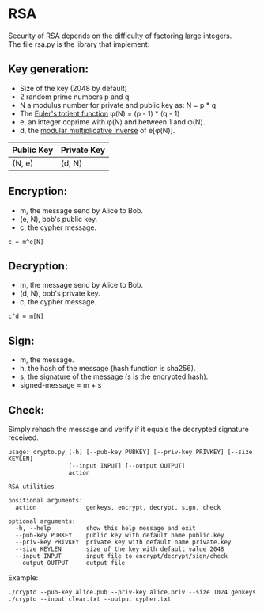 RSA
===
Security of RSA depends on the difficulty of factoring large integers.  
The file rsa.py is the library that implement:

Key generation:
---------------
* Size of the key (2048 by default)
* 2 random prime numbers p and q
* N a modulus number for private and public key as: N = p * q
* The [Euler's totient
function](https://en.wikipedia.org/wiki/Euler%27s_totient_function) φ(N) = (p
\- 1) * (q - 1)
* e, an integer coprime with φ(N) and between 1 and φ(N).
* d, the [modular multiplicative
inverse](https://en.wikipedia.org/wiki/Modular_multiplicative_inverse) of
e[φ(N)].

Public Key | Private Key
---------- | -----------
(N, e)     | (d, N)

Encryption:
-----------
* m, the message send by Alice to Bob.
* (e, N), bob's public key.
* c, the cypher message.
```
c = m^e[N]
```

Decryption:
-----------
* m, the message send by Alice to Bob.
* (d, N), bob's private key.
* c, the cypher message.
```
c^d = m[N]
```

Sign:
-----
* m, the message.
* h, the hash of the message (hash function is sha256).
* s, the signature of the message (s is the encrypted hash).
* signed-message = m + s

Check:
------
Simply rehash the message and verify if it equals the decrypted signature
received.

```
usage: crypto.py [-h] [--pub-key PUBKEY] [--priv-key PRIVKEY] [--size KEYLEN]
                 [--input INPUT] [--output OUTPUT]
                 action

RSA utilities

positional arguments:
  action              genkeys, encrypt, decrypt, sign, check

optional arguments:
  -h, --help          show this help message and exit
  --pub-key PUBKEY    public key with default name public.key
  --priv-key PRIVKEY  private key with default name private.key
  --size KEYLEN       size of the key with default value 2048
  --input INPUT       input file to encrypt/decrypt/sign/check
  --output OUTPUT     output file
```

Example:
```
./crypto --pub-key alice.pub --priv-key alice.priv --size 1024 genkeys
./crypto --input clear.txt --output cypher.txt
```

